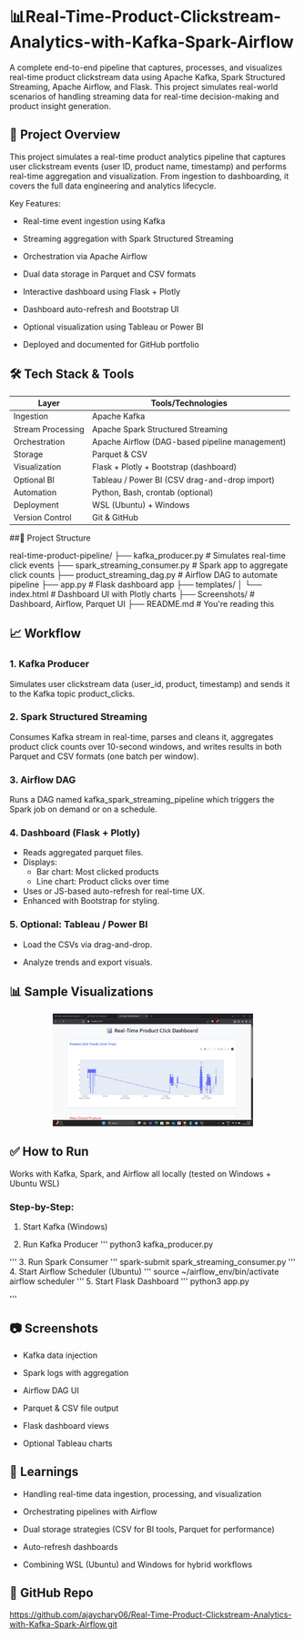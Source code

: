 # 📊Real-Time-Product-Clickstream-Analytics-with-Kafka-Spark-Airflow

A complete end-to-end pipeline that captures, processes, and visualizes real-time product clickstream data using Apache Kafka, Spark Structured Streaming, Apache Airflow, and Flask. This project simulates real-world scenarios of handling streaming data for real-time decision-making and product insight generation.

## 🚀 Project Overview
This project simulates a real-time product analytics pipeline that captures user clickstream events (user ID, product name, timestamp) and performs real-time aggregation and visualization. From ingestion to dashboarding, it covers the full data engineering and analytics lifecycle.

Key Features:
- Real-time event ingestion using Kafka

- Streaming aggregation with Spark Structured Streaming

- Orchestration via Apache Airflow

- Dual data storage in Parquet and CSV formats

- Interactive dashboard using Flask + Plotly

- Dashboard auto-refresh and Bootstrap UI

- Optional visualization using Tableau or Power BI

- Deployed and documented for GitHub portfolio

## 🛠️ Tech Stack & Tools
| Layer             | Tools/Technologies                             |
| ----------------- | ---------------------------------------------- |
| Ingestion         | Apache Kafka                                   |
| Stream Processing | Apache Spark Structured Streaming              |
| Orchestration     | Apache Airflow (DAG-based pipeline management) |
| Storage           | Parquet & CSV                                  |
| Visualization     | Flask + Plotly + Bootstrap (dashboard)         |
| Optional BI       | Tableau / Power BI (CSV drag-and-drop import)  |
| Automation        | Python, Bash, crontab (optional)               |
| Deployment        | WSL (Ubuntu) + Windows                         |
| Version Control   | Git & GitHub                                   |

##📂 Project Structure

real-time-product-pipeline/
├── kafka_producer.py                  # Simulates real-time click events
├── spark_streaming_consumer.py       # Spark app to aggregate click counts
├── product_streaming_dag.py          # Airflow DAG to automate pipeline
├── app.py                            # Flask dashboard app
├── templates/
│   └── index.html                    # Dashboard UI with Plotly charts
├── Screenshots/                      # Dashboard, Airflow, Parquet UI
├── README.md                         # You're reading this


## 📈 Workflow

### 1. Kafka Producer
Simulates user clickstream data (user_id, product, timestamp) and sends it to the Kafka topic product_clicks.

### 2. Spark Structured Streaming
Consumes Kafka stream in real-time, parses and cleans it, aggregates product click counts over 10-second windows, and writes results in both Parquet and CSV formats (one batch per window).

### 3. Airflow DAG
Runs a DAG named kafka_spark_streaming_pipeline which triggers the Spark job on demand or on a schedule.

### 4. Dashboard (Flask + Plotly)
- Reads aggregated parquet files.
- Displays:
  - Bar chart: Most clicked products
  - Line chart: Product clicks over time
- Uses <meta> or JS-based auto-refresh for real-time UX.
- Enhanced with Bootstrap for styling.

### 5. Optional: Tableau / Power BI

- Load the CSVs via drag-and-drop.

- Analyze trends and export visuals.

## 📊 Sample Visualizations

<p align="center"> <img src="Screenshots/Flask%20With%20BS%20Dashboard1.jpeg" width="70%"> </p>

## ✅ How to Run
Works with Kafka, Spark, and Airflow all locally (tested on Windows + Ubuntu WSL)

### Step-by-Step:
1. Start Kafka (Windows)

2. Run Kafka Producer
'''
python3 kafka_producer.py

'''
3. Run Spark Consumer
'''
spark-submit spark_streaming_consumer.py
'''
4. Start Airflow Scheduler (Ubuntu)
'''
source ~/airflow_env/bin/activate
airflow scheduler
'''
5. Start Flask Dashboard
'''
python3 app.py

'''

## 📷 Screenshots

- Kafka data injection

- Spark logs with aggregation

- Airflow DAG UI

- Parquet & CSV file output

- Flask dashboard views
  
- Optional Tableau charts

## 🧠 Learnings

- Handling real-time data ingestion, processing, and visualization

- Orchestrating pipelines with Airflow

- Dual storage strategies (CSV for BI tools, Parquet for performance)

- Auto-refresh dashboards

- Combining WSL (Ubuntu) and Windows for hybrid workflows

## 🔗 GitHub Repo

https://github.com/ajaychary06/Real-Time-Product-Clickstream-Analytics-with-Kafka-Spark-Airflow.git











